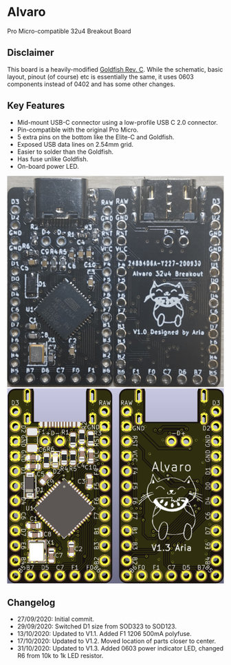# Alvaro
 Pro Micro-compatible 32u4 Breakout Board

## Disclaimer
This board is a heavily-modified [Goldfish Rev. C](https://github.com/staticintlucas/Goldfish). While the schematic, basic layout, pinout (of course) etc is essentially the same, it uses 0603 components instead of 0402 and has some other changes.

## Key Features
* Mid-mount USB-C connector using a low-profile USB C 2.0 connector.
* Pin-compatible with the original Pro Micro.
* 5 extra pins on the bottom like the Elite-C and Goldfish.
* Exposed USB data lines on 2.54mm grid.
* Easier to solder than the Goldfish.
* Has fuse unlike Goldfish.
* On-board power LED.

![Alvaro Photo](Images/Photo.jpg)
![Alvaro Render](Images/Render.png)

## Changelog
* 27/09/2020: Initial commit.
* 29/09/2020: Switched D1 size from SOD323 to SOD123.
* 13/10/2020: Updated to V1.1. Added F1 1206 500mA polyfuse.
* 17/10/2020: Updated to V1.2. Moved location of parts closer to center.
* 31/10/2020: Updated to V1.3. Added 0603 power indicator LED, changed R6 from 10k to 1k LED resistor.